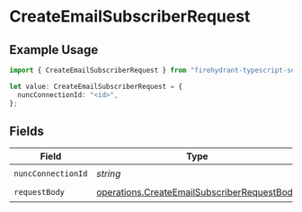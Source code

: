 # CreateEmailSubscriberRequest

## Example Usage

```typescript
import { CreateEmailSubscriberRequest } from "firehydrant-typescript-sdk/models/operations";

let value: CreateEmailSubscriberRequest = {
  nuncConnectionId: "<id>",
};
```

## Fields

| Field                                                                                                      | Type                                                                                                       | Required                                                                                                   | Description                                                                                                |
| ---------------------------------------------------------------------------------------------------------- | ---------------------------------------------------------------------------------------------------------- | ---------------------------------------------------------------------------------------------------------- | ---------------------------------------------------------------------------------------------------------- |
| `nuncConnectionId`                                                                                         | *string*                                                                                                   | :heavy_check_mark:                                                                                         | N/A                                                                                                        |
| `requestBody`                                                                                              | [operations.CreateEmailSubscriberRequestBody](../../models/operations/createemailsubscriberrequestbody.md) | :heavy_check_mark:                                                                                         | N/A                                                                                                        |